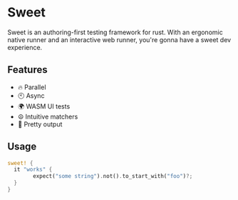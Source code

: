 # Sweet

Sweet is an authoring-first testing framework for rust. With an ergonomic native runner and an interactive web runner, you're gonna have a sweet dev experience.

## Features

- 🔥 Parallel
- 🕙 Async
- 🌍 WASM UI tests
- ☮️ Intuitive matchers
- 🌈 Pretty output

## Usage

```rs
sweet! {
  it "works" {
		expect("some string").not().to_start_with("foo")?;
  }
}
```